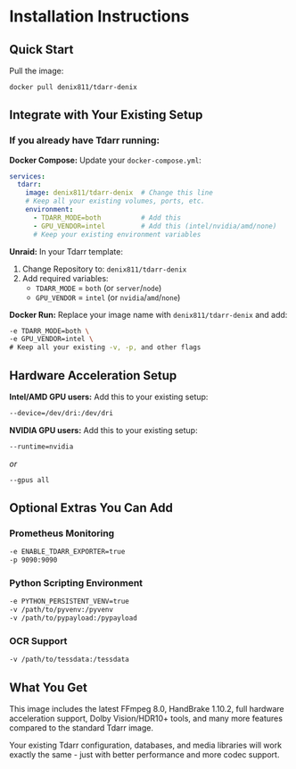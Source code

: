 # Installation Instructions

## Quick Start

Pull the image:
```bash
docker pull denix811/tdarr-denix
```

## Integrate with Your Existing Setup

### If you already have Tdarr running:

**Docker Compose:** Update your `docker-compose.yml`:
```yaml
services:
  tdarr:
    image: denix811/tdarr-denix  # Change this line
    # Keep all your existing volumes, ports, etc.
    environment:
      - TDARR_MODE=both          # Add this
      - GPU_VENDOR=intel         # Add this (intel/nvidia/amd/none)
      # Keep your existing environment variables
```

**Unraid:** In your Tdarr template:
1. Change Repository to: `denix811/tdarr-denix`
2. Add required variables:
   - `TDARR_MODE` = `both` (or `server`/`node`)
   - `GPU_VENDOR` = `intel` (or `nvidia`/`amd`/`none`)

**Docker Run:** Replace your image name with `denix811/tdarr-denix` and add:
```bash
-e TDARR_MODE=both \
-e GPU_VENDOR=intel \
# Keep all your existing -v, -p, and other flags
```

## Hardware Acceleration Setup

**Intel/AMD GPU users:** Add this to your existing setup:
```bash
--device=/dev/dri:/dev/dri
```

**NVIDIA GPU users:** Add this to your existing setup:
```bash
--runtime=nvidia
```
*or*
```bash
--gpus all
```

## Optional Extras You Can Add

### Prometheus Monitoring
```bash
-e ENABLE_TDARR_EXPORTER=true
-p 9090:9090
```

### Python Scripting Environment
```bash
-e PYTHON_PERSISTENT_VENV=true
-v /path/to/pyvenv:/pyvenv
-v /path/to/pypayload:/pypayload
```

### OCR Support
```bash
-v /path/to/tessdata:/tessdata
```

## What You Get

This image includes the latest FFmpeg 8.0, HandBrake 1.10.2, full hardware acceleration support, Dolby Vision/HDR10+ tools, and many more features compared to the standard Tdarr image.

Your existing Tdarr configuration, databases, and media libraries will work exactly the same - just with better performance and more codec support.
